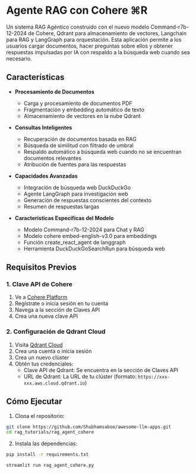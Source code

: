 # Agente RAG con Cohere ⌘R

Un sistema RAG Agéntico construido con el nuevo modelo Command-r7b-12-2024 de Cohere, Qdrant para almacenamiento de vectores, Langchain para RAG y LangGraph para orquestación. Esta aplicación permite a los usuarios cargar documentos, hacer preguntas sobre ellos y obtener respuestas impulsadas por IA con respaldo a la búsqueda web cuando sea necesario.

## Características

- **Procesamiento de Documentos**
  - Carga y procesamiento de documentos PDF
  - Fragmentación y embedding automático de texto
  - Almacenamiento de vectores en la nube Qdrant

- **Consultas Inteligentes**
  - Recuperación de documentos basada en RAG
  - Búsqueda de similitud con filtrado de umbral
  - Respaldo automático a búsqueda web cuando no se encuentran documentos relevantes
  - Atribución de fuentes para las respuestas

- **Capacidades Avanzadas**
  - Integración de búsqueda web DuckDuckGo
  - Agente LangGraph para investigación web
  - Generación de respuestas conscientes del contexto
  - Resumen de respuestas largas

- **Características Específicas del Modelo**
  - Modelo Command-r7b-12-2024 para Chat y RAG
  - Modelo cohere embed-english-v3.0 para embeddings
  - Función create_react_agent de langgraph
  - Herramienta DuckDuckGoSearchRun para búsqueda web

## Requisitos Previos

### 1. Clave API de Cohere
1. Ve a [Cohere Platform](https://dashboard.cohere.ai/api-keys)
2. Regístrate o inicia sesión en tu cuenta
3. Navega a la sección de Claves API
4. Crea una nueva clave API

### 2. Configuración de Qdrant Cloud
1. Visita [Qdrant Cloud](https://cloud.qdrant.io/)
2. Crea una cuenta o inicia sesión
3. Crea un nuevo clúster
4. Obtén tus credenciales:
   - Clave API de Qdrant: Se encuentra en la sección de Claves API
   - URL de Qdrant: La URL de tu clúster (formato: `https://xxx-xxx.aws.cloud.qdrant.io`)


## Cómo Ejecutar

1. Clona el repositorio:
```bash
git clone https://github.com/Shubhamsaboo/awesome-llm-apps.git
cd rag_tutorials/rag_agent_cohere
```

2. Instala las dependencias:
```bash
pip install -r requirements.txt
```

```bash
streamlit run rag_agent_cohere.py
```



